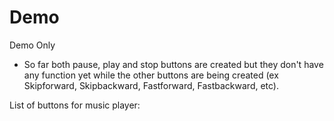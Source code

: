 # Demo

Demo Only

- So far both pause, play and stop buttons are created but they don't have any function yet while the other buttons are being created (ex Skipforward, Skipbackward, Fastforward, Fastbackward, etc).

List of buttons for music player:
